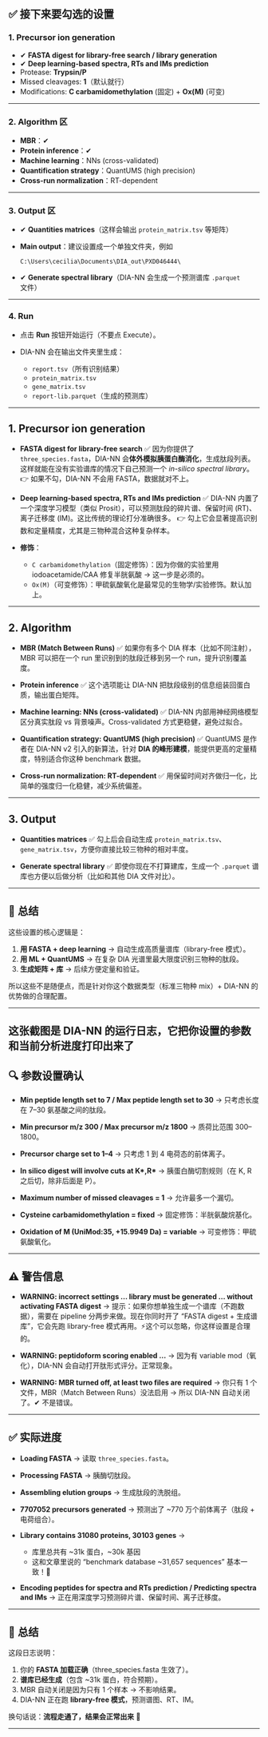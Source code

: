## ✅ 接下来要勾选的设置

### 1. Precursor ion generation

* ✔ **FASTA digest for library-free search / library generation**
* ✔ **Deep learning-based spectra, RTs and IMs prediction**
* Protease: **Trypsin/P**
* Missed cleavages: **1**（默认就行）
* Modifications: **C carbamidomethylation** (固定) + **Ox(M)** (可变)

---

### 2. Algorithm 区

* **MBR**：✔
* **Protein inference**：✔
* **Machine learning**：NNs (cross-validated)
* **Quantification strategy**：QuantUMS (high precision)
* **Cross-run normalization**：RT-dependent

---

### 3. Output 区

* ✔ **Quantities matrices**（这样会输出 `protein_matrix.tsv` 等矩阵）
* **Main output**：建议设置成一个单独文件夹，例如

  ```
  C:\Users\cecilia\Documents\DIA_out\PXD046444\
  ```
* ✔ **Generate spectral library**（DIA-NN 会生成一个预测谱库 `.parquet` 文件）

---

### 4. Run

* 点击 **Run** 按钮开始运行（不要点 Execute）。
* DIA-NN 会在输出文件夹里生成：

  * `report.tsv`（所有识别结果）
  * `protein_matrix.tsv`
  * `gene_matrix.tsv`
  * `report-lib.parquet`（生成的预测库）

---

## 1. Precursor ion generation

* **FASTA digest for library-free search** ✅
  因为你提供了 `three_species.fasta`，DIA-NN 会**体外模拟胰蛋白酶消化**，生成肽段列表。这样就能在没有实验谱库的情况下自己预测一个 *in-silico spectral library*。
  👉 如果不勾，DIA-NN 不会用 FASTA，数据就对不上。

* **Deep learning-based spectra, RTs and IMs prediction** ✅
  DIA-NN 内置了一个深度学习模型（类似 Prosit），可以预测肽段的碎片谱、保留时间 (RT)、离子迁移度 (IM)。这比传统的理论打分准确很多。
  👉 勾上它会显著提高识别数和定量精度，尤其是三物种混合这种复杂样本。

* **修饰**：

  * `C carbamidomethylation`（固定修饰）：因为你做的实验里用 iodoacetamide/CAA 修复半胱氨酸 → 这一步是必须的。
  * `Ox(M)`（可变修饰）：甲硫氨酸氧化是最常见的生物学/实验修饰。默认加上。

---

## 2. Algorithm

* **MBR (Match Between Runs)** ✅
  如果你有多个 DIA 样本（比如不同注射），MBR 可以把在一个 run 里识别到的肽段迁移到另一个 run，提升识别覆盖度。

* **Protein inference** ✅
  这个选项能让 DIA-NN 把肽段级别的信息组装回蛋白质，输出蛋白矩阵。

* **Machine learning: NNs (cross-validated)** ✅
  DIA-NN 内部用神经网络模型区分真实肽段 vs 背景噪声。Cross-validated 方式更稳健，避免过拟合。

* **Quantification strategy: QuantUMS (high precision)** ✅
  QuantUMS 是作者在 DIA-NN v2 引入的新算法，针对 **DIA 的峰形建模**，能提供更高的定量精度，特别适合你这种 benchmark 数据。

* **Cross-run normalization: RT-dependent** ✅
  用保留时间对齐做归一化，比简单的强度归一化稳健，减少系统偏差。

---

## 3. Output

* **Quantities matrices** ✅
  勾上后会自动生成 `protein_matrix.tsv`、`gene_matrix.tsv`，方便你直接比较三物种的相对丰度。

* **Generate spectral library** ✅
  即使你现在不打算建库，生成一个 `.parquet` 谱库也方便以后做分析（比如和其他 DIA 文件对比）。

---

## 🎯 总结

这些设置的核心逻辑是：

1. **用 FASTA + deep learning** → 自动生成高质量谱库（library-free 模式）。
2. **用 ML + QuantUMS** → 在复杂 DIA 光谱里最大限度识别三物种的肽段。
3. **生成矩阵 + 库** → 后续方便定量和验证。

所以这些不是随便点，而是针对你这个数据类型（标准三物种 mix）+ DIA-NN 的优势做的合理配置。

---
这张截图是 **DIA-NN 的运行日志**，它把你设置的参数和当前分析进度打印出来了
---

## 🔍 参数设置确认

* **Min peptide length set to 7 / Max peptide length set to 30**
  → 只考虑长度在 7–30 氨基酸之间的肽段。

* **Min precursor m/z 300 / Max precursor m/z 1800**
  → 质荷比范围 300–1800。

* **Precursor charge set to 1–4**
  → 只考虑 1 到 4 电荷态的前体离子。

* **In silico digest will involve cuts at K\*,R\***
  → 胰蛋白酶切割规则（在 K, R 之后切，除非后面是 P）。

* **Maximum number of missed cleavages = 1**
  → 允许最多一个漏切。

* **Cysteine carbamidomethylation = fixed**
  → 固定修饰：半胱氨酸烷基化。

* **Oxidation of M (UniMod:35, +15.9949 Da) = variable**
  → 可变修饰：甲硫氨酸氧化。

---

## ⚠️ 警告信息

* **WARNING: incorrect settings … library must be generated … without activating FASTA digest**
  → 提示：如果你想单独生成一个谱库（不跑数据），需要在 pipeline 分两步来做。现在你同时开了 “FASTA digest + 生成谱库”，它会先跑 library-free 模式再用。⚡这个可以忽略，你这样设置是合理的。

* **WARNING: peptidoform scoring enabled …**
  → 因为有 variable mod（氧化），DIA-NN 会自动打开肽形式评分。正常现象。

* **WARNING: MBR turned off, at least two files are required**
  → 你只有 1 个文件，MBR（Match Between Runs）没法启用 → 所以 DIA-NN 自动关闭了。✔ 不是错误。

---

## ✅ 实际进度

* **Loading FASTA** → 读取 `three_species.fasta`。
* **Processing FASTA** → 胰酶切肽段。
* **Assembling elution groups** → 生成肽段的洗脱组。
* **7707052 precursors generated** → 预测出了 \~770 万个前体离子（肽段 + 电荷组合）。
* **Library contains 31080 proteins, 30103 genes** →

  * 库里总共有 \~31k 蛋白，\~30k 基因
  * 这和文章里说的 “benchmark database \~31,657 sequences” 基本一致！👏
* **Encoding peptides for spectra and RTs prediction / Predicting spectra and IMs** → 正在用深度学习预测碎片谱、保留时间、离子迁移度。

---

## 🎯 总结

这段日志说明：

1. 你的 **FASTA 加载正确**（three\_species.fasta 生效了）。
2. **谱库已经生成**（包含 \~31k 蛋白，符合预期）。
3. MBR 自动关闭是因为只有 1 个样本 → 不影响结果。
4. DIA-NN 正在跑 **library-free 模式**，预测谱图、RT、IM。

换句话说：**流程走通了，结果会正常出来** 🎉

---

